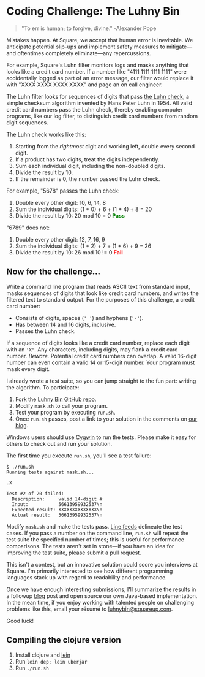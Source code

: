 Coding Challenge: The Luhny Bin
===============================

> "To err is human; to forgive, divine." -Alexander Pope

Mistakes happen. At Square, we accept that human error is inevitable. We anticipate potential slip-ups and implement safety measures to mitigate&mdash;and oftentimes completely eliminate&mdash;any repercussions.

For example, Square's Luhn filter monitors logs and masks anything that looks like a credit card number. If a number like "4111 1111 1111 1111" were accidentally logged as part of an error message, our filter would replace it with "XXXX XXXX XXXX XXXX" and page an on call engineer.

The Luhn filter looks for sequences of digits that pass <a href="http://en.wikipedia.org/wiki/Luhn_algorithm">the Luhn check</a>, a simple checksum algorithm invented by Hans Peter Luhn in 1954. All valid credit card numbers pass the Luhn check, thereby enabling computer programs, like our log filter, to distinguish credit card numbers from random digit sequences.

The Luhn check works like this:

1. Starting from the *rightmost* digit and working left, double every second digit.
1. If a product has two digits, treat the digits independently.
1. Sum each individual digit, including the non-doubled digits.
1. Divide the result by 10.
1. If the remainder is 0, the number passed the Luhn check.

For example, "5678" passes the Luhn check:

1. Double every other digit: 10, 6, 14, 8
1. Sum the individual digits: (1 + 0) + 6 + (1 + 4) + 8 = 20
1. Divide the result by 10: 20 mod 10 = 0 <b><font color="green">Pass</font></b>

"6789" does not:

1. Double every other digit: 12, 7, 16, 9
1. Sum the individual digits: (1 + 2) + 7 + (1 + 6) + 9 = 26
1. Divide the result by 10: 26 mod 10 != 0 <b><font color="red">Fail</font></b>

Now for the challenge...
------------------------

Write a command line program that reads ASCII text from standard input, masks sequences of digits that look like credit card numbers, and writes the filtered text to standard output. For the purposes of this challenge, a credit card number:

- Consists of digits, spaces (`' '`) and hyphens (`'-'`).
- Has between 14 and 16 digits, inclusive.
- Passes the Luhn check.

If a sequence of digits looks like a credit card number, replace each digit with an `'X'`. Any characters, including digits, may flank a credit card number. *Beware.* Potential credit card numbers can overlap. A valid 16-digit number can even contain a valid 14 or 15-digit number. Your program must mask every digit.

I already wrote a test suite, so you can jump straight to the fun part: writing the algorithm. To participate:

1. Fork the [Luhny Bin GitHub repo](https://github.com/square/luhnybin).
2. Modify `mask.sh` to call your program.
3. Test your program by executing `run.sh`.
4. Once `run.sh` passes, post a link to your solution in the comments on [our blog](http://corner.squareup.com/2011/11/luhny-bin.html).

Windows users should use [Cygwin](http://www.cygwin.com/) to run the tests. Please make it easy for others to check out and run your solution.

The first time you execute `run.sh`, you'll see a test failure:

    $ ./run.sh 
    Running tests against mask.sh...
    
    .X
    
    Test #2 of 20 failed:
      Description:     valid 14-digit #
      Input:           56613959932537\n
      Expected result: XXXXXXXXXXXXXX\n
      Actual result:   56613959932537\n

Modify `mask.sh` and make the tests pass. [Line feeds](http://en.wikipedia.org/wiki/Newline) delineate the test cases. If you pass a number on the command line, `run.sh` will repeat the test suite the specified number of times; this is useful for performance comparisons. The tests aren't set in stone&mdash;if you have an idea for improving the test suite, please submit a pull request.

This isn't a contest, but an innovative solution could score you interviews at Square. I'm primarily interested to see how different programming languages stack up with regard to readability and performance.

Once we have enough interesting submissions, I'll summarize the results in a followup [blog](http://corner.squareup.com/) post and open source our own Java-based implementation. In the mean time, if you enjoy working with talented people on challenging problems like this, email your résumé to <a href="mailto:luhnybin@squareup.com">luhnybin@squareup.com</a>.

Good luck!

Compiling the clojure version
-----------------------------

1. Install clojure and [lein](https://github.com/technomancy/leiningen)
1. Run `lein dep; lein uberjar`
1. Run `./run.sh`
